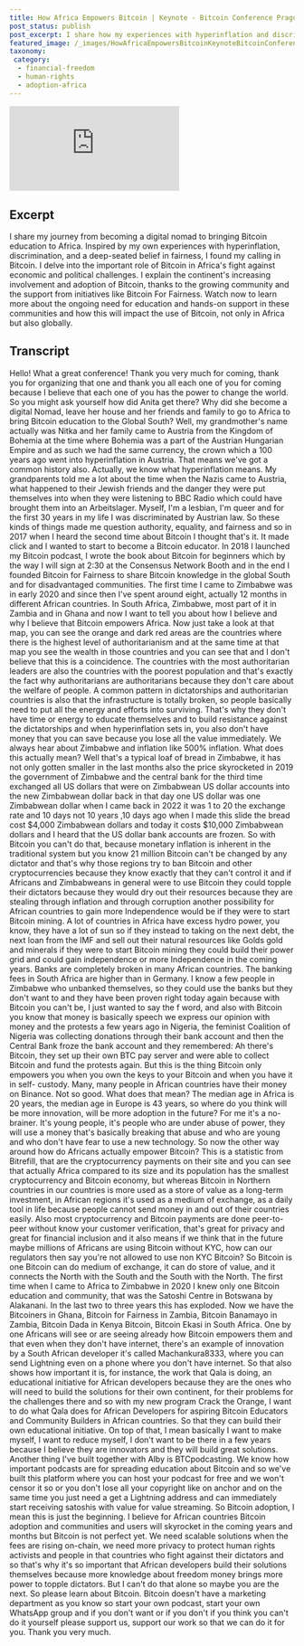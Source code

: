 ```yaml
---
title: How Africa Empowers Bitcoin | Keynote - Bitcoin Conference Prague 2023
post_status: publish
post_excerpt: I share how my experiences with hyperinflation and discrimination led me to advocate for Bitcoin's role in empowering African communities.
featured_image: /_images/HowAfricaEmpowersBitcoinKeynoteBitcoinConferencePrague2023.jpg
taxonomy:
 category:
  - financial-freedom
  - human-rights
  - adoption-africa
---
```


<iframe src="https://player.vimeo.com/video/1020830987?badge=0&amp;autopause=0&amp;player_id=0&amp;app_id=58479" frameborder="0" allow="autoplay; fullscreen; picture-in-picture; clipboard-write; encrypted-media" title="How Africa Empowers Bitcoin | Keynote - Bitcoin Conference Prague 2023"></iframe>

<div style="margin-bottom:30px;"></div>

## Excerpt

I share my journey from becoming a digital nomad to bringing Bitcoin education to Africa. Inspired by my own experiences with hyperinflation, discrimination, and a deep-seated belief in fairness, I found my calling in Bitcoin. I delve into the important role of Bitcoin in Africa's fight against economic and political challenges. I explain the continent's increasing involvement and adoption of Bitcoin, thanks to the growing community and the support from initiatives like Bitcoin For Fairness. Watch now to learn more about the ongoing need for education and hands-on support in these communities and how this will impact the use of Bitcoin, not only in Africa but also globally.

## Transcript

Hello! What a great conference! Thank you very much for coming, thank you for organizing that one and thank you all each one of you for coming because I believe that each one of you has the power to change the world. So you might ask yourself how did Anita get there? Why did she become a digital Nomad, leave her house and her friends and family to go to Africa to bring Bitcoin education to the Global South? Well, my grandmother's name actually was Nitka and her family came to Austria from the Kingdom of Bohemia at the time where Bohemia was a part of the Austrian Hungarian Empire and as such we had the same currency, the crown which a 100 years ago went into hyperinflation in Austria. That means we've got a common history also. Actually, we know what hyperinflation means. My grandparents told me a lot about the time when the Nazis came to Austria, what happened to their Jewish friends and the danger they were put themselves into when they were listening to BBC Radio which could have brought them into an Arbeitslager. Myself, I'm a lesbian, I'm queer and for the first 30 years in my life I was discriminated by Austrian law. So these kinds of things made me question authority, equality, and fairness and so in 2017 when I heard the second time about Bitcoin I thought that's it. It made click and I wanted to start to become a Bitcoin educator. In 2018 I launched my Bitcoin podcast, I wrote the book about Bitcoin for beginners which by the way I will sign at 2:30 at the Consensus Network Booth and in the end I founded Bitcoin for Fairness to share Bitcoin knowledge in the global South and for disadvantaged communities. The first time I came to Zimbabwe was in early 2020 and since then I've spent around eight, actually 12 months in different African countries. In South Africa, Zimbabwe, most part of it in Zambia and in Ghana and now I want to tell you about how I believe and why I believe that Bitcoin empowers Africa. Now just take a look at that map, you can see the orange and dark red areas are the countries where there is the highest level of authoritarianism and at the same time at that map you see the wealth in those countries and you can see that and I don't believe that this is a coincidence. The countries with the most authoritarian leaders are also the countries with the poorest population and that's exactly the fact why authoritarians are authoritarians because they don't care about the welfare of people. A common pattern in dictatorships and authoritarian countries is also that the infrastructure is totally broken, so people basically need to put all the energy and efforts into surviving. That's why they don't have time or energy to educate themselves and to build resistance against the dictatorships and when hyperinflation sets in, you also don't have money that you can save because you lose all the value immediately. We always hear about Zimbabwe and inflation like 500% inflation. What does this actually mean? Well that's a typical loaf of bread in Zimbabwe, it has not only gotten smaller in the last months also the price skyrocketed in 2019 the government of Zimbabwe and the central bank for the third time exchanged all US dollars that were on Zimbabwean US dollar accounts into the new Zimbabwean dollar back in that day one US dollar was one Zimbabwean dollar when I came back in 2022 it was 1 to 20 the exchange rate and 10 days not 10 years ,10 days ago when I made this slide the bread cost $4,000 Zimbabwean dollars and today it costs $10,000 Zimbabwean dollars and I heard that the US dollar bank accounts are frozen. So with Bitcoin you can't do that, because monetary inflation is inherent in the traditional system but you know 21 million Bitcoin can't be changed by any dictator and that's why those regions try to ban Bitcoin and other cryptocurrencies because they know exactly that they can't control it and if Africans and Zimbabweans in general were to use Bitcoin they could topple their dictators because they would dry out their resources because they are stealing through inflation and through corruption another possibility for African countries to gain more Independence would be if they were to start Bitcoin mining. A lot of countries in Africa have excess hydro power, you know, they have a lot of sun so if they instead to taking on the next debt, the next loan from the IMF and sell out their natural resources like Golds gold and minerals if they were to start Bitcoin mining they could build their power grid and could gain independence or more Independence in the coming years. Banks are completely broken in many African countries. The banking fees in South Africa are higher than in Germany. I know a few people in Zimbabwe who unbanked themselves, so they could use the banks but they don't want to and they have been proven right today again because with Bitcoin you can't be, I just wanted to say the f word, and also with Bitcoin you know that money is basically speech we express our opinion with money and the protests a few years ago in Nigeria, the feminist Coalition of Nigeria was collecting donations through their bank account and then the Central Bank froze the bank account and they remembered: Ah there's Bitcoin, they set up their own BTC pay server and were able to collect Bitcoin and fund the protests again. But this is the thing Bitcoin only empowers you when you own the keys to your Bitcoin and when you have it in self- custody. Many, many people in African countries have their money on Binance. Not so good. What does that mean? The median age in Africa is 20 years, the median age in Europe is 43 years, so where do you think will be more innovation, will be more adoption in the future? For me it's a no-brainer. It's young people, it's people who are under abuse of power, they will use a money that's basically breaking that abuse and who are young and who don't have fear to use a new technology. So now the other way around how do Africans actually empower Bitcoin? This is a statistic from Bitrefill, that are the cryptocurrency payments on their site and you can see that actually Africa compared to its size and its population has the smallest cryptocurrency and Bitcoin economy, but whereas Bitcoin in Northern countries in our countries is more used as a store of value as a long-term investment, in African regions it's used as a medium of exchange, as a daily tool in life because people cannot send money in and out of their countries easily. Also most cryptocurrency and Bitcoin payments are done peer-to-peer without know your customer verification, that's great for privacy and great for financial inclusion and it also means if we think that in the future maybe millions of Africans are using Bitcoin without KYC, how can our regulators then say you're not allowed to use non KYC Bitcoin? So Bitcoin is one Bitcoin can do medium of exchange, it can do store of value, and it connects the North with the South and the South with the North. The first time when I came to Africa to Zimbabwe in 2020 I knew only one Bitcoin education and community, that was the Satoshi Centre in Botswana by Alakanani. In the last two to three years this has exploded. Now we have the Bitcoiners in Ghana, Bitcoin for Fairness in Zambia, Bitcoin Banamayo in Zambia, Bitcoin Dada in Kenya Bitcoin, Bitcoin Ekasi in South Africa. One by one Africans will see or are seeing already how Bitcoin empowers them and that even when they don't have internet, there's an example of innovation by a South African developer it's called Machankura8333, where you can send Lightning even on a phone where you don't have internet. So that also shows how important it is, for instance, the work that Qala is doing, an educational initiative for African developers because they are the ones who will need to build the solutions for their own continent, for their problems for the challenges there and so with my new program Crack the Orange, I want to do what Qala does for African Developers for aspiring Bitcoin Educators and Community Builders in African countries. So that they can build their own educational initiative. On top of that, I mean basically I want to make myself, I want to reduce myself, I don't want to be there in a few years because I believe they are innovators and they will build great solutions. Another thing I've built together with Alby is BTCpodcasting. We know how important podcasts are for spreading education about Bitcoin and so we've built this platform where you can host your podcast for free and we won't censor it so or you don't lose all your copyright like on anchor and on the same time you just need a get a Lightning address and can immediately start receiving satoshis with value for value streaming. So Bitcoin adoption, I mean this is just the beginning. I believe for African countries Bitcoin adoption and communities and users will skyrocket in the coming years and months but Bitcoin is not perfect yet. We need scalable solutions when the fees are rising on-chain, we need more privacy to protect human rights activists and people in that countries who fight against their dictators and so that's why it's so important that African developers build their solutions themselves because more knowledge about freedom money brings more power to topple dictators. But I can't do that alone so maybe you are the next. So please learn about Bitcoin. Bitcoin doesn't have a marketing department as you know so start your own podcast, start your own WhatsApp group and if you don't want or if you don't if you think you can't do it yourself please support us, support our work so that we can do it for you. Thank you very much. 